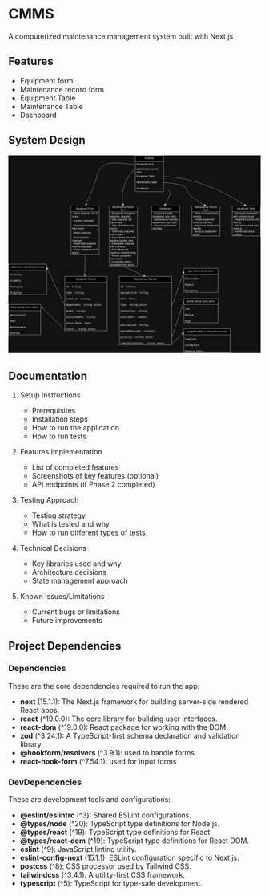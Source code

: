 # CMMS
A computerized maintenance management system built with Next.js


## Features
- Equipment form
- Maintenance record form
- Equipment Table
- Maintenance Table
- Dashboard

## System Design
![System Design Diagram](design/system-design-diagram.drawio.png)


## Documentation
1. Setup Instructions
   - Prerequisites
   - Installation steps
   - How to run the application
   - How to run tests

2. Features Implementation
   - List of completed features
   - Screenshots of key features (optional)
   - API endpoints (if Phase 2 completed)

3. Testing Approach
   - Testing strategy
   - What is tested and why
   - How to run different types of tests

4. Technical Decisions
   - Key libraries used and why
   - Architecture decisions
   - State management approach

5. Known Issues/Limitations
   - Current bugs or limitations
   - Future improvements


## Project Dependencies

### Dependencies
These are the core dependencies required to run the app:
- **next** (15.1.1): The Next.js framework for building server-side rendered React apps.
- **react** (^19.0.0): The core library for building user interfaces.
- **react-dom** (^19.0.0): React package for working with the DOM.
- **zod** (^3.24.1): A TypeScript-first schema declaration and validation library.
- **@hookform/resolvers** (^3.9.1): used to handle forms
- **react-hook-form** (^7.54.1): used for input forms

### DevDependencies
These are development tools and configurations:
- **@eslint/eslintrc** (^3): Shared ESLint configurations.
- **@types/node** (^20): TypeScript type definitions for Node.js.
- **@types/react** (^19): TypeScript type definitions for React.
- **@types/react-dom** (^19): TypeScript type definitions for React DOM.
- **eslint** (^9): JavaScript linting utility.
- **eslint-config-next** (15.1.1): ESLint configuration specific to Next.js.
- **postcss** (^8): CSS processor used by Tailwind CSS.
- **tailwindcss** (^3.4.1): A utility-first CSS framework.
- **typescript** (^5): TypeScript for type-safe development.
